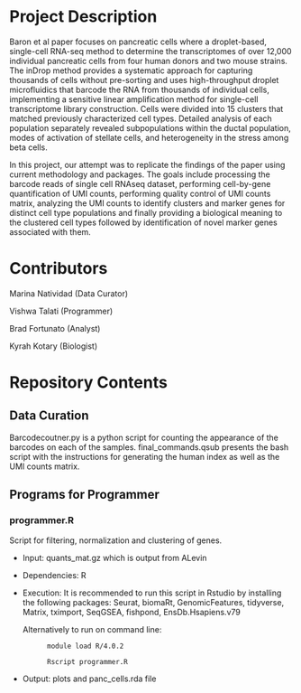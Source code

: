 # Project Description

Baron et al paper focuses on pancreatic cells where a droplet-based, single-cell RNA-seq method to determine the transcriptomes of over 12,000 individual pancreatic cells from four human donors and two mouse strains. The inDrop method provides a systematic approach for capturing thousands of cells without pre-sorting and uses high-throughput droplet microfluidics that barcode the RNA from thousands of individual cells, implementing a sensitive linear amplification method for single-cell transcriptome library construction. Cells were divided into 15 clusters that matched previously characterized cell types. Detailed analysis of each population separately revealed subpopulations within the ductal population, modes of activation of stellate cells, and heterogeneity in the stress among beta cells.

In this project, our attempt was to replicate the findings of the paper using current methodology and packages. The goals include processing the barcode reads of single cell RNAseq dataset, performing cell-by-gene quantification of UMI counts, performing quality control of UMI counts matrix, analyzing the UMI counts to identify clusters and marker genes for distinct cell type populations and finally providing a biological meaning to the clustered cell types followed by identification of novel marker genes associated with them.


# Contributors

Marina Natividad (Data Curator)

Vishwa Talati (Programmer)

Brad Fortunato (Analyst)

Kyrah Kotary (Biologist)

# Repository Contents
## Data Curation
Barcodecoutner.py is a python script for counting the appearance of the barcodes on each of the samples.
final_commands.qsub presents the bash script with the instructions for generating the human index as well as the UMI counts matrix.
## Programs for Programmer

### programmer.R

Script for filtering, normalization and clustering of genes.

* Input: quants_mat.gz which is output from ALevin

* Dependencies: R

* Execution: It is recommended to run this script in Rstudio by installing the following packages: Seurat, biomaRt, GenomicFeatures, tidyverse, Matrix, tximport, SeqGSEA, fishpond, EnsDb.Hsapiens.v79

   Alternatively to run on command line:

            module load R/4.0.2

            Rscript programmer.R

* Output: plots and panc_cells.rda file

